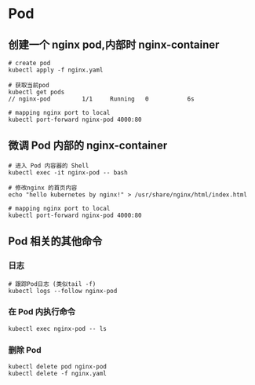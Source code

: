 # Pod

## 创建一个 nginx pod,内部时 nginx-container

    # create pod
    kubectl apply -f nginx.yaml

    # 获取当前pod
    kubectl get pods
    // nginx-pod         1/1     Running   0           6s

    # mapping nginx port to local
    kubectl port-forward nginx-pod 4000:80

## 微调 Pod 内部的 nginx-container

    # 进入 Pod 内容器的 Shell
    kubectl exec -it nginx-pod -- bash

    # 修改nginx 的首页内容
    echo "hello kubernetes by nginx!" > /usr/share/nginx/html/index.html

    # mapping nginx port to local
    kubectl port-forward nginx-pod 4000:80

## Pod 相关的其他命令

### 日志

    # 跟踪Pod日志 (类似tail -f)
    kubectl logs --follow nginx-pod

### 在 Pod 内执行命令

    kubectl exec nginx-pod -- ls

### 删除 Pod

    kubectl delete pod nginx-pod
    kubectl delete -f nginx.yaml
